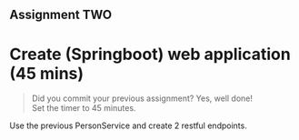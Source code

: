 Assignment TWO
-

Create (Springboot) web application (45 mins)
=

> Did you commit your previous assignment? Yes, well done!   
> Set the timer to 45 minutes.

Use the previous PersonService and create 2 restful endpoints.
